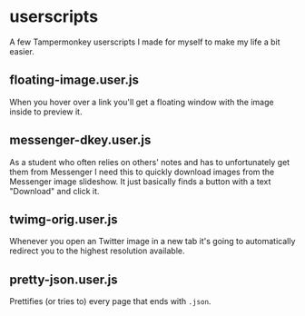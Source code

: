 # userscripts
A few Tampermonkey userscripts I made for myself to make my life a bit easier.

## floating-image.user.js

When you hover over a link you'll get a floating window with the image inside to preview it.

## messenger-dkey.user.js

As a student who often relies on others' notes and has to unfortunately get them from Messenger I need this to quickly download images from the Messenger image slideshow. It just basically finds a button with a text "Download" and click it.

## twimg-orig.user.js

Whenever you open an Twitter image in a new tab it's going to automatically redirect you to the highest resolution available.

## pretty-json.user.js

Prettifies (or tries to) every page that ends with `.json`.
